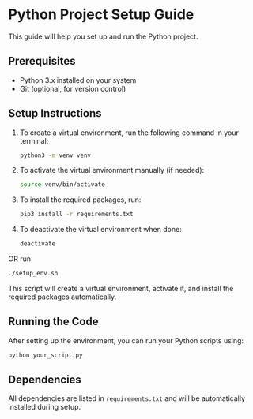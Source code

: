 # Python Project Setup Guide

This guide will help you set up and run the Python project.

## Prerequisites

- Python 3.x installed on your system
- Git (optional, for version control)

## Setup Instructions

1. To create a virtual environment, run the following command in your terminal:

   ```bash
   python3 -m venv venv
   ```

2. To activate the virtual environment manually (if needed):

   ```bash
   source venv/bin/activate
   ```

3. To install the required packages, run:

   ```bash
   pip3 install -r requirements.txt
   ```

4. To deactivate the virtual environment when done:
   ```bash
   deactivate
   ```

OR run

```bash
./setup_env.sh
```
This script will create a virtual environment, activate it, and install the required packages automatically.

## Running the Code

After setting up the environment, you can run your Python scripts using:

```bash
python your_script.py
```

## Dependencies

All dependencies are listed in `requirements.txt` and will be automatically installed during setup.
